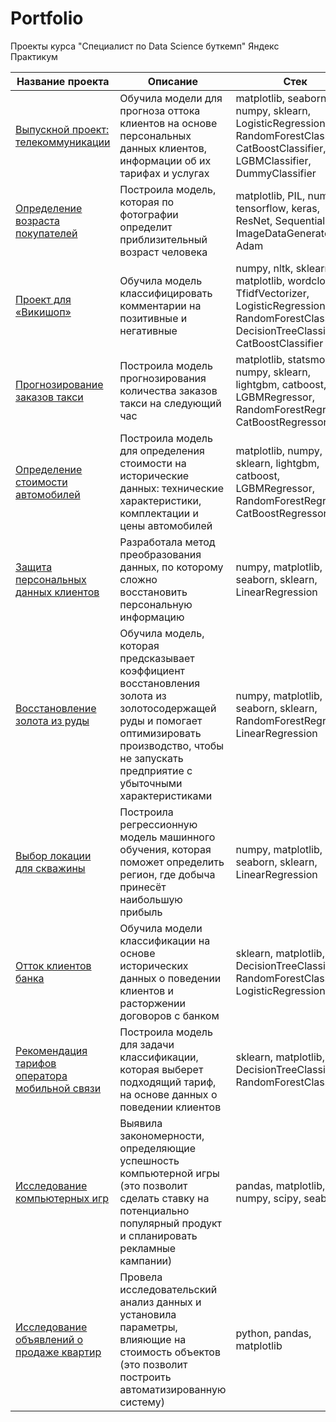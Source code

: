 # Portfolio
Проекты курса "Специалист по Data Science буткемп" Яндекс Практикум

Название проекта  | Описание  | Стек
------------- | -------------- | -------------
[Выпускной проект: телекоммуникации](https://github.com/eshubina/Portfolio/tree/main/12%20final%20project%20telecom) | Обучила модели для прогноза оттока клиентов на основе персональных данных клиентов, информации об их тарифах и услугах | matplotlib, seaborn, numpy, sklearn, LogisticRegression, RandomForestClassifier, CatBoostClassifier, LGBMClassifier, DummyClassifier
[Определение возраста покупателей](https://github.com/eshubina/Portfolio/tree/main/11%20computer%20vision) | Построила модель, которая по фотографии определит приблизительный возраст человека | matplotlib, PIL, numpy, tensorflow, keras, ResNet, Sequential, ImageDataGenerator, Adam
[Проект для «Викишоп»](https://github.com/eshubina/Portfolio/tree/main/10%20nlp) | Обучила модель классифицировать комментарии на позитивные и негативные | numpy, nltk, sklearn, matplotlib, wordcloud, TfidfVectorizer, LogisticRegression, RandomForestClassifier, DecisionTreeClassifier, CatBoostClassifier
[Прогнозирование заказов такси](https://github.com/eshubina/Portfolio/tree/main/09%20time%20series) | Построила модель прогнозирования количества заказов такси на следующий час | matplotlib, statsmodels, numpy, sklearn, lightgbm, catboost, LGBMRegressor, RandomForestRegressor, CatBoostRegressor
[Определение стоимости автомобилей](https://github.com/eshubina/Portfolio/tree/main/08%20numerical%20methods) | Построила модель для определения стоимости на исторические данных: технические характеристики, комплектации и цены автомобилей | matplotlib, numpy, sklearn, lightgbm, catboost, LGBMRegressor, RandomForestRegressor, CatBoostRegressor
[Защита персональных данных клиентов](https://github.com/eshubina/Portfolio/tree/main/07%20linear%20algebra) | Разработала метод преобразования данных, по которому сложно восстановить персональную информацию | numpy, matplotlib, seaborn, sklearn, LinearRegression
[Восстановление золота из руды](https://github.com/eshubina/Portfolio/tree/main/06%20final%20ml) | Обучила модель, которая предсказывает коэффициент восстановления золота из золотосодержащей руды и помогает оптимизировать производство, чтобы не запускать предприятие с убыточными характеристиками | numpy, matplotlib, seaborn, sklearn, RandomForestRegressor, LinearRegression
[Выбор локации для скважины](https://github.com/eshubina/Portfolio/tree/main/05%20%20ml%20business) | Построила регрессионную модель машинного обучения, которая поможет определить регион, где добыча принесёт наибольшую прибыль | numpy, matplotlib, seaborn, sklearn, LinearRegression
[Отток клиентов банка](https://github.com/eshubina/Portfolio/tree/main/04%20supervised%20learning) | Обучила модели классификации на основе исторических данных о поведении клиентов и расторжении договоров с банком | sklearn, matplotlib, DecisionTreeClassifier, RandomForestClassifier, LogisticRegression
[Рекомендация тарифов оператора мобильной связи](https://github.com/eshubina/Portfolio/tree/main/03%20ml) | Построила модель для задачи классификации, которая выберет подходящий тариф, на основе данных о поведении клиентов | sklearn, matplotlib, DecisionTreeClassifier, RandomForestClassifier
[Исследование компьютерных игр](https://github.com/eshubina/Portfolio/tree/main/02%20final%20analytics) | Выявила закономерности, определяющие успешность компьютерной игры (это позволит сделать ставку на потенциально популярный продукт и спланировать рекламные кампании) | pandas, matplotlib, numpy, scipу, seaborn
[Исследование объявлений о продаже квартир](https://github.com/eshubina/Portfolio/tree/main/01%20research%20analysis) | Провела исследовательский анализ данных и установила параметры, влияющие на стоимость объектов (это позволит построить автоматизированную систему) | python, pandas, matplotlib
